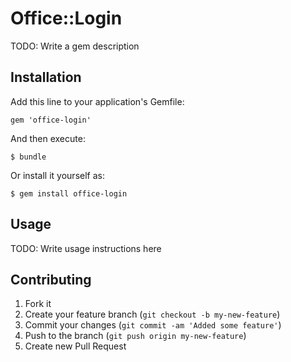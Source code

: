 # Office::Login

TODO: Write a gem description

## Installation

Add this line to your application's Gemfile:

    gem 'office-login'

And then execute:

    $ bundle

Or install it yourself as:

    $ gem install office-login

## Usage

TODO: Write usage instructions here

## Contributing

1. Fork it
2. Create your feature branch (`git checkout -b my-new-feature`)
3. Commit your changes (`git commit -am 'Added some feature'`)
4. Push to the branch (`git push origin my-new-feature`)
5. Create new Pull Request
